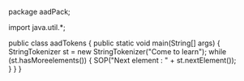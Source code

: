 package aadPack;

import java.util.*;

public class aadTokens
{
   public static void main(String[] args) 
   {
      StringTokenizer st = new StringTokenizer("Come to learn");
      while (st.hasMoreelements())
      {
         SOP("Next element : " + st.nextElement());    
      }
   }
}
